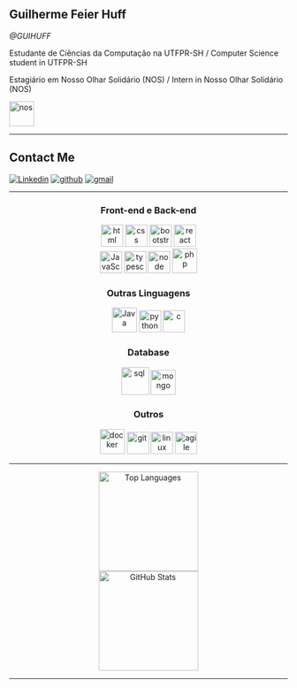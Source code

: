 
  ## **Guilherme Feier Huff**
  _@GUIHUFF_



Estudante de Ciências da Computação na UTFPR-SH / Computer Science student in UTFPR-SH 

Estagiário em Nosso Olhar Solidário (NOS) / Intern in Nosso Olhar Solidário (NOS)

<img src= "https://utfpr-ct-static-content.s3.amazonaws.com/nossoolharsolidario.com.br/wp-content/uploads/2021/11/cropped-Property-1leftAlign-colorblack.png" alt="nos" width="45px"/>

---
## **Contact Me**
[![Linkedin](https://img.shields.io/badge/LinkedIn-0077B5?style=for-the-badge&logo=linkedin&logoColor=white)](https://www.linkedin.com/in/guilherme-huff/) 
[![github](https://img.shields.io/badge/GitHub-100000?style=for-the-badge&logo=github&logoColor=white)](https://github.com/GUIHUFF) 
[![gmail](https://img.shields.io/badge/Gmail-D14836?style=for-the-badge&logo=gmail&logoColor=white)](ghuffg00@gmail.com)


<!-- --- -->
<!-- <a href="http://lattes.cnpq.br/8256625443264241"><img src="https://static.wixstatic.com/media/24200e_97934924f1784580bd18f1b7216be9d3.png/v1/fill/w_173,h_128,al_c,q_85,usm_0.66_1.00_0.01/24200e_97934924f1784580bd18f1b7216be9d3.webp" alt="drawing" width="80"/></a> -->

<!-- --- -->
---
<div align="center">
  <h3>Front-end e Back-end</h3>
    <img src= "https://cdn1.iconfinder.com/data/icons/logotypes/32/badge-html-5-256.png" alt="html" width="40px"/> 
    <img src= "https://cdn1.iconfinder.com/data/icons/logotypes/32/badge-css-3-256.png" alt="css" width="40px"/> 
    <img src= "https://cdn-icons-png.flaticon.com/512/5968/5968672.png" alt="bootstrap" width="40px"/> 
    <img src="https://cdn.jsdelivr.net/gh/devicons/devicon/icons/react/react-original.svg" alt="react" width="40px"/>
  <br>
    <img src= "https://cdn4.iconfinder.com/data/icons/logos-and-brands/512/187_Js_logo_logos-256.png" alt="JavaScript" width="40px"/>
  <img src="https://cdn.jsdelivr.net/gh/devicons/devicon/icons/typescript/typescript-original.svg" alt="typescript" width="40px" />
    <img src="https://cdn.jsdelivr.net/gh/devicons/devicon/icons/nodejs/nodejs-original.svg" alt="node" width="40px"/>
    <img src= "https://cdn4.iconfinder.com/data/icons/logos-3/568/php-logo-256.png" alt="php" width="45px"/> 
  <br>
  <h3>Outras Linguagens</h3>
    <img src= "https://cdn4.iconfinder.com/data/icons/logos-and-brands/512/181_Java_logo_logos-256.png" alt="Java" width="45px"/>
    <img src="https://cdn4.iconfinder.com/data/icons/logos-and-brands/512/267_Python_logo-256.png" alt="python" width="40px"/> 
    <img src="https://cdn3.iconfinder.com/data/icons/letters-and-numbers-1/32/letter_C_blue-256.png" alt="c" width="40px"/> 
  <br>
  <h3>Database</h3>
    <img src= "https://cdn4.iconfinder.com/data/icons/logos-3/181/MySQL-256.png" alt="sql" width="50px"/> 
    <img src="https://cdn.jsdelivr.net/gh/devicons/devicon/icons/mongodb/mongodb-original.svg" alt="mongo" width="45px"/> 
  <br>
  <h3>Outros</h3>
    <img src="https://cdn.jsdelivr.net/gh/devicons/devicon/icons/docker/docker-original-wordmark.svg" alt="docker" width="45px"/>
    <img src="https://cdn.jsdelivr.net/gh/devicons/devicon/icons/git/git-original.svg" alt="git" width="40px"/>
    <img src="https://cdn.jsdelivr.net/gh/devicons/devicon/icons/linux/linux-original.svg" alt="linux" width="40px"/>
    <img src="https://cdn-icons-png.flaticon.com/512/2784/2784065.png" alt="agile" width="40px"/>  
  
</div>

---
<div align="center">
  <a href="https://github.com/GUIHUFF/"><img height="180em" src="https://github-readme-stats.vercel.app/api/top-langs/?username=GUIHUFF&layout=compact&theme=dark" alt="Top Languages"></a> <br>
  <img height="180em" src="https://github-readme-stats.vercel.app/api?username=GUIHUFF&show_icons=true&theme=dark" alt="GitHub Stats"> 
</div>

---
<!--
<p align="center"> texto que você quiser </p>
<p align="center">   <img alingn="center" src="https://profile-counter.glitch.me/bloomaspx/count.svg" /></p>

-->
